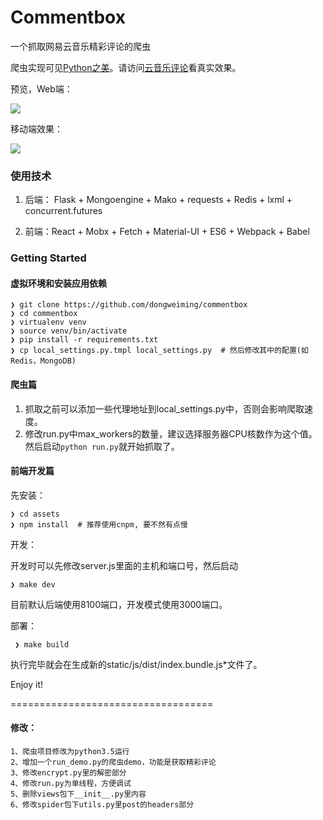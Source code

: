 # Commentbox

一个抓取网易云音乐精彩评论的爬虫

爬虫实现可见[Python之美](https://zhuanlan.zhihu.com/p/22456856)。请访问[云音乐评论](http://music.python-cn.org/)看真实效果。

预览，Web端：

![](https://cloud.githubusercontent.com/assets/841395/18956907/baa10988-868f-11e6-868f-36702546ddec.png)

移动端效果：

![](https://cloud.githubusercontent.com/assets/841395/18956895/b2e7a1fc-868f-11e6-8283-f7740632f03b.jpg)

### 使用技术

1. 后端： Flask + Mongoengine + Mako + requests + Redis + lxml + concurrent.futures

2. 前端：React + Mobx + Fetch + Material-UI + ES6 + Webpack + Babel

### Getting Started

#### 虚拟环境和安装应用依赖

```
❯ git clone https://github.com/dongweiming/commentbox
❯ cd commentbox
❯ virtualenv venv
❯ source venv/bin/activate
❯ pip install -r requirements.txt
❯ cp local_settings.py.tmpl local_settings.py  # 然后修改其中的配置(如Redis，MongoDB)
```

#### 爬虫篇

1. 抓取之前可以添加一些代理地址到local_settings.py中，否则会影响爬取速度。
2. 修改run.py中max_workers的数量，建议选择服务器CPU核数作为这个值。 然后启动`python run.py`就开始抓取了。

#### 前端开发篇

先安装：

```
❯ cd assets
❯ npm install  # 推荐使用cnpm, 要不然有点慢
```

开发：

开发时可以先修改server.js里面的主机和端口号，然后启动

```
❯ make dev
```

目前默认后端使用8100端口，开发模式使用3000端口。

部署：

```
 ❯ make build
```

执行完毕就会在生成新的static/js/dist/index.bundle.js*文件了。

Enjoy it!

===================================

#### 修改：

```
1、爬虫项目修改为python3.5运行
2、增加一个run_demo.py的爬虫demo，功能是获取精彩评论
3、修改encrypt.py里的解密部分
4、修改run.py为单线程，方便调试
5、删除views包下__init__.py里内容
6、修改spider包下utils.py里post的headers部分
```

